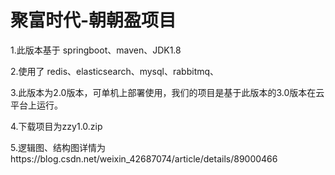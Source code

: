 # 聚富时代-朝朝盈项目

1.此版本基于 springboot、maven、JDK1.8

2.使用了 redis、elasticsearch、mysql、rabbitmq、

3.此版本为2.0版本，可单机上部署使用，我们的项目是基于此版本的3.0版本在云平台上运行。

4.下载项目为zzy1.0.zip

5.逻辑图、结构图详情为https://blog.csdn.net/weixin_42687074/article/details/89000466
